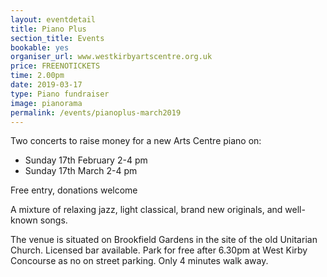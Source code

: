 ```yaml
---
layout: eventdetail
title: Piano Plus
section_title: Events
bookable: yes
organiser_url: www.westkirbyartscentre.org.uk
price: FREENOTICKETS
time: 2.00pm
date: 2019-03-17
type: Piano fundraiser
image: pianorama
permalink: /events/pianoplus-march2019
---
```


Two concerts to raise money for a new Arts Centre piano on:

- Sunday 17th February 2-4 pm
- Sunday 17th March 2-4 pm

Free entry, donations welcome

A mixture of relaxing jazz, light classical, brand new originals, and well-known songs.

The venue is situated on Brookfield Gardens in the site of the old Unitarian Church. Licensed bar available. Park for free after 6.30pm at West Kirby Concourse as no on street parking. Only 4 minutes walk away.
